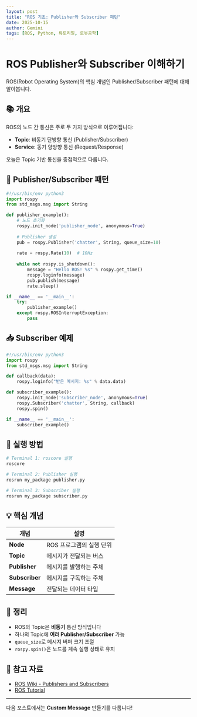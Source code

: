 ```yaml
---
layout: post
title: "ROS 기초: Publisher와 Subscriber 패턴"
date: 2025-10-15
author: Gemini
tags: [ROS, Python, 튜토리얼, 로봇공학]
---
```


# ROS Publisher와 Subscriber 이해하기

ROS(Robot Operating System)의 핵심 개념인 Publisher/Subscriber 패턴에 대해 알아봅니다.

## 📚 개요

ROS의 노드 간 통신은 주로 두 가지 방식으로 이루어집니다:
- **Topic**: 비동기 단방향 통신 (Publisher/Subscriber)
- **Service**: 동기 양방향 통신 (Request/Response)

오늘은 Topic 기반 통신을 중점적으로 다룹니다.

## 🔄 Publisher/Subscriber 패턴

```python
#!/usr/bin/env python3
import rospy
from std_msgs.msg import String

def publisher_example():
    # 노드 초기화
    rospy.init_node('publisher_node', anonymous=True)
    
    # Publisher 생성
    pub = rospy.Publisher('chatter', String, queue_size=10)
    
    rate = rospy.Rate(10)  # 10Hz
    
    while not rospy.is_shutdown():
        message = "Hello ROS! %s" % rospy.get_time()
        rospy.loginfo(message)
        pub.publish(message)
        rate.sleep()

if __name__ == '__main__':
    try:
        publisher_example()
    except rospy.ROSInterruptException:
        pass
```

## 📥 Subscriber 예제

```python
#!/usr/bin/env python3
import rospy
from std_msgs.msg import String

def callback(data):
    rospy.loginfo("받은 메시지: %s" % data.data)

def subscriber_example():
    rospy.init_node('subscriber_node', anonymous=True)
    rospy.Subscriber('chatter', String, callback)
    rospy.spin()

if __name__ == '__main__':
    subscriber_example()
```

## 🚀 실행 방법

```bash
# Terminal 1: roscore 실행
roscore

# Terminal 2: Publisher 실행
rosrun my_package publisher.py

# Terminal 3: Subscriber 실행
rosrun my_package subscriber.py
```

## 💡 핵심 개념

| 개념 | 설명 |
|------|------|
| **Node** | ROS 프로그램의 실행 단위 |
| **Topic** | 메시지가 전달되는 버스 |
| **Publisher** | 메시지를 발행하는 주체 |
| **Subscriber** | 메시지를 구독하는 주체 |
| **Message** | 전달되는 데이터 타입 |

## 📝 정리

- ROS의 Topic은 **비동기** 통신 방식입니다
- 하나의 Topic에 **여러 Publisher/Subscriber** 가능
- `queue_size`로 메시지 버퍼 크기 조절
- `rospy.spin()`은 노드를 계속 실행 상태로 유지

## 🔗 참고 자료

- [ROS Wiki - Publishers and Subscribers](http://wiki.ros.org/ROS/Tutorials/WritingPublisherSubscriber%28python%29)
- [ROS Tutorial](http://wiki.ros.org/ROS/Tutorials)

---

다음 포스트에서는 **Custom Message** 만들기를 다룹니다!
